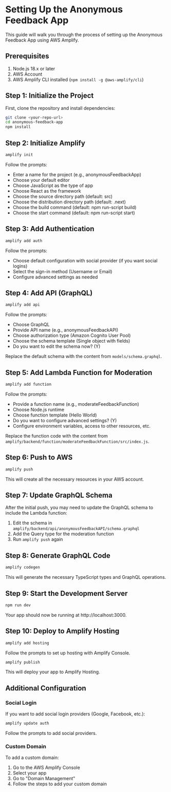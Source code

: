 # Setting Up the Anonymous Feedback App

This guide will walk you through the process of setting up the Anonymous Feedback App using AWS Amplify.

## Prerequisites

1. Node.js 18.x or later
2. AWS Account
3. AWS Amplify CLI installed (`npm install -g @aws-amplify/cli`)

## Step 1: Initialize the Project

First, clone the repository and install dependencies:

```bash
git clone <your-repo-url>
cd anonymous-feedback-app
npm install
```

## Step 2: Initialize Amplify

```bash
amplify init
```

Follow the prompts:
- Enter a name for the project (e.g., anonymousFeedbackApp)
- Choose your default editor
- Choose JavaScript as the type of app
- Choose React as the framework
- Choose the source directory path (default: src)
- Choose the distribution directory path (default: .next)
- Choose the build command (default: npm run-script build)
- Choose the start command (default: npm run-script start)

## Step 3: Add Authentication

```bash
amplify add auth
```

Follow the prompts:
- Choose default configuration with social provider (if you want social logins)
- Select the sign-in method (Username or Email)
- Configure advanced settings as needed

## Step 4: Add API (GraphQL)

```bash
amplify add api
```

Follow the prompts:
- Choose GraphQL
- Provide API name (e.g., anonymousFeedbackAPI)
- Choose authorization type (Amazon Cognito User Pool)
- Choose the schema template (Single object with fields)
- Do you want to edit the schema now? (Y)

Replace the default schema with the content from `models/schema.graphql`.

## Step 5: Add Lambda Function for Moderation

```bash
amplify add function
```

Follow the prompts:
- Provide a function name (e.g., moderateFeedbackFunction)
- Choose Node.js runtime
- Choose function template (Hello World)
- Do you want to configure advanced settings? (Y)
- Configure environment variables, access to other resources, etc.

Replace the function code with the content from `amplify/backend/function/moderateFeedbackFunction/src/index.js`.

## Step 6: Push to AWS

```bash
amplify push
```

This will create all the necessary resources in your AWS account.

## Step 7: Update GraphQL Schema

After the initial push, you may need to update the GraphQL schema to include the Lambda function:

1. Edit the schema in `amplify/backend/api/anonymousFeedbackAPI/schema.graphql`
2. Add the Query type for the moderation function
3. Run `amplify push` again

## Step 8: Generate GraphQL Code

```bash
amplify codegen
```

This will generate the necessary TypeScript types and GraphQL operations.

## Step 9: Start the Development Server

```bash
npm run dev
```

Your app should now be running at http://localhost:3000.

## Step 10: Deploy to Amplify Hosting

```bash
amplify add hosting
```

Follow the prompts to set up hosting with Amplify Console.

```bash
amplify publish
```

This will deploy your app to Amplify Hosting.

## Additional Configuration

### Social Login

If you want to add social login providers (Google, Facebook, etc.):

```bash
amplify update auth
```

Follow the prompts to add social providers.

### Custom Domain

To add a custom domain:

1. Go to the AWS Amplify Console
2. Select your app
3. Go to "Domain Management"
4. Follow the steps to add your custom domain
